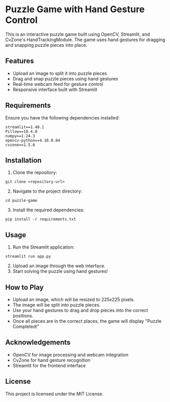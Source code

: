 # Puzzle Game with Hand Gesture Control

This is an interactive puzzle game built using OpenCV, Streamlit, and CvZone's HandTrackingModule. The game uses hand gestures for dragging and snapping puzzle pieces into place.

## Features
- Upload an image to split it into puzzle pieces
- Drag and snap puzzle pieces using hand gestures
- Real-time webcam feed for gesture control
- Responsive interface built with Streamlit

## Requirements
Ensure you have the following dependencies installed:
```
streamlit==1.40.1
Pillow==10.4.0
numpy==1.24.3
opencv-python==4.10.0.84
cvzone==1.5.6
```

## Installation
1. Clone the repository:
```
git clone <repository-url>
```
2. Navigate to the project directory:
```
cd puzzle-game
```
3. Install the required dependencies:
```
pip install -r requirements.txt
```

## Usage
1. Run the Streamlit application:
```
streamlit run app.py
```
2. Upload an image through the web interface.
3. Start solving the puzzle using hand gestures!

## How to Play
- Upload an image, which will be resized to 225x225 pixels.
- The image will be split into puzzle pieces.
- Use your hand gestures to drag and drop pieces into the correct positions.
- Once all pieces are in the correct places, the game will display "Puzzle Completed!"

## Acknowledgements
- OpenCV for image processing and webcam integration
- CvZone for hand gesture recognition
- Streamlit for the frontend interface

## License
This project is licensed under the MIT License.

